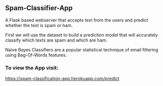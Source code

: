 ## Spam-Classifier-App

A Flask based webserver that accepts text from the users and predict whether the text is spam or ham.

First we will use the dataset to build a prediction model that will accurately classify which texts are spam and which are ham.

Naive Bayes Classifiers are a popular statistical technique of email filtering using Bag-Of-Words features.

### To view the App visit:

https://spam-classification-app.herokuapp.com/predict

